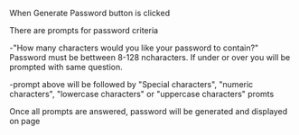 When Generate Password button is clicked

There are prompts for password criteria

-"How many characters would you like your password to contain?" Password must be bettween 8-128 ncharacters. If under or over you will be prompted with same question.

-prompt above will be followed by "Special characters", "numeric characters", "lowercase characters" or "uppercase characters" promts

Once all prompts are answered, password will be generated and displayed on page


